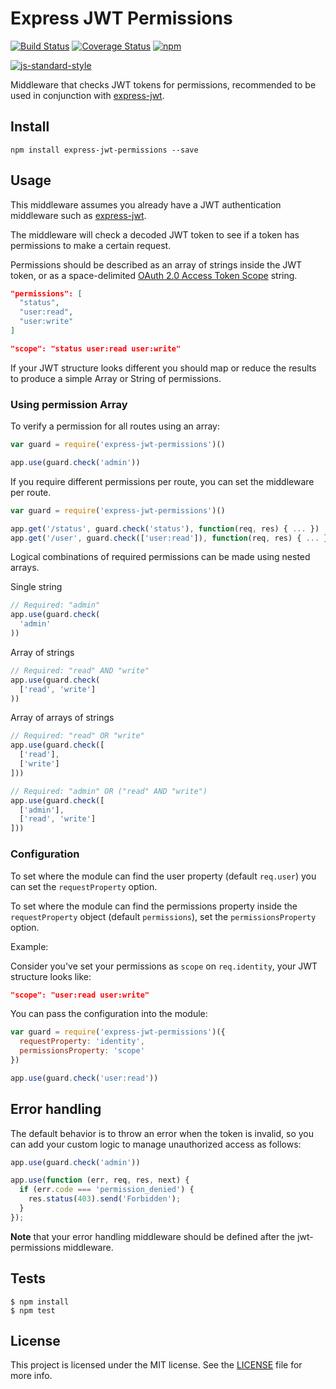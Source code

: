 # Express JWT Permissions

[![Build Status](https://travis-ci.org/MichielDeMey/express-jwt-permissions.svg?branch=master)](https://travis-ci.org/MichielDeMey/express-jwt-permissions)
[![Coverage Status](https://coveralls.io/repos/MichielDeMey/express-jwt-permissions/badge.svg?branch=master&service=github)](https://coveralls.io/github/MichielDeMey/express-jwt-permissions?branch=master)
[![npm](https://img.shields.io/npm/dm/express-jwt-permissions.svg?maxAge=2592000)](https://www.npmjs.com/package/express-jwt-permissions)

[![js-standard-style](https://cdn.rawgit.com/feross/standard/master/badge.svg)](https://github.com/feross/standard)

Middleware that checks JWT tokens for permissions, recommended to be used in conjunction with [express-jwt](https://github.com/auth0/express-jwt).

## Install

```
npm install express-jwt-permissions --save
```

## Usage

This middleware assumes you already have a JWT authentication middleware such as [express-jwt](https://github.com/auth0/express-jwt).

The middleware will check a decoded JWT token to see if a token has permissions to make a certain request.

Permissions should be described as an array of strings inside the JWT token, or as a space-delimited [OAuth 2.0 Access Token Scope](https://tools.ietf.org/html/rfc6749#section-3.3) string.

```json
"permissions": [
  "status",
  "user:read",
  "user:write"
]
```

```json
"scope": "status user:read user:write"
```

If your JWT structure looks different you should map or reduce the results to produce a simple Array or String of permissions.

### Using permission Array
To verify a permission for all routes using an array:

```javascript
var guard = require('express-jwt-permissions')()

app.use(guard.check('admin'))
```

If you require different permissions per route, you can set the middleware per route.

```javascript
var guard = require('express-jwt-permissions')()

app.get('/status', guard.check('status'), function(req, res) { ... })
app.get('/user', guard.check(['user:read']), function(req, res) { ... })
```

Logical combinations of required permissions can be made using nested arrays.

Single string
```js
// Required: "admin"
app.use(guard.check(
  'admin'
))
```

Array of strings

```javascript
// Required: "read" AND "write"
app.use(guard.check(
  ['read', 'write']
))
```

Array of arrays of strings

```javascript
// Required: "read" OR "write"
app.use(guard.check([
  ['read'],
  ['write']
]))

// Required: "admin" OR ("read" AND "write")
app.use(guard.check([
  ['admin'],
  ['read', 'write']
]))
```

### Configuration
To set where the module can find the user property (default `req.user`) you can set the `requestProperty` option.

To set where the module can find the permissions property inside the `requestProperty` object (default `permissions`), set the `permissionsProperty` option.

Example:

Consider you've set your permissions as `scope` on `req.identity`, your JWT structure looks like:

```json
"scope": "user:read user:write"
```

You can pass the configuration into the module:

```javascript
var guard = require('express-jwt-permissions')({
  requestProperty: 'identity',
  permissionsProperty: 'scope'
})

app.use(guard.check('user:read'))
```

## Error handling

The default behavior is to throw an error when the token is invalid, so you can add your custom logic to manage unauthorized access as follows:

```javascript
app.use(guard.check('admin'))

app.use(function (err, req, res, next) {
  if (err.code === 'permission_denied') {
    res.status(403).send('Forbidden');
  }
});
```

**Note** that your error handling middleware should be defined after the jwt-permissions middleware.

## Tests

```
$ npm install
$ npm test
```

## License

This project is licensed under the MIT license. See the [LICENSE](LICENSE.txt) file for more info.

